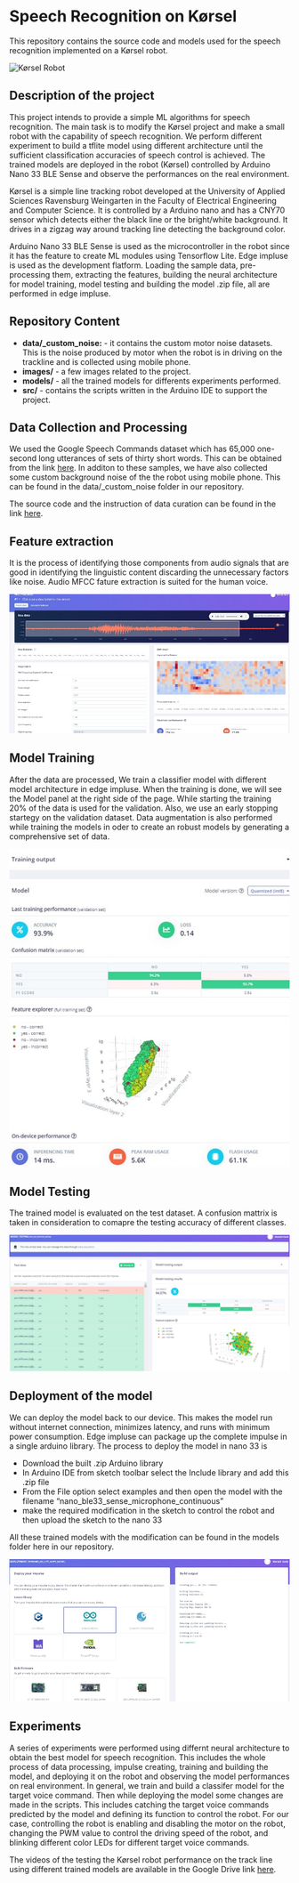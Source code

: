 # Speech Recognition on Kørsel

This repository contains the source code and models used for the speech recognition implemented on a Kørsel robot. 
 
![Kørsel Robot](./gif/Kørsel_driving.gif)

## Description of the project

This project intends to provide a simple ML algorithms for speech recognition. The main task is to modify the Kørsel project and make a small robot with the capability of speech recognition. 
We perform different experiment to build a tflite model using different architecture until the sufficient classification accuracies of speech control is achieved.
The trained models are deployed in the robot (Kørsel) controlled by Arduino Nano 33 BLE Sense and observe the performances on the real environment.

Kørsel is a simple line tracking robot developed at the University of Applied Sciences Ravensburg Weingarten in the Faculty of Electrical Engineering and Computer Science. It is controlled by a Arduino nano and
has a CNY70 sensor which detects either the black line or the bright/white background. It drives in a zigzag way around tracking line detecting the background color. 

Arduino Nano 33 BLE Sense is used as the microcontroller in the robot since it has the feature to create ML modules using Tensorflow Lite.
Edge impluse is used as the development flatform. Loading the sample data, pre-processing them, extracting the features, building the neural architecture for model training, model testing
and building the model .zip file, all are performed in edge impluse.      

## Repository Content

* **data/_custom_noise:** - it contains the custom motor noise datasets. This is the noise produced by motor when the robot is in driving on the trackline and is collected using mobile phone.
* **images/** - a few images related to the project.
* **models/** - all the trained models for differents experiments performed.
* **src/** - contains the scripts written in the Arduino IDE to support the project.  


## Data Collection and Processing
We used the Google Speech Commands dataset which has 65,000 one-second long utterances of sets of thirty short words. This can be obtained from the link [here](http://download.tensorflow.org/data/speech_commands_v0.02.tar.gz). 
In additon to these samples, we have also collected some custom background noise of the the robot using mobile phone. This can be found in the data/_custom_noise folder in our repository.

The source code and the instruction of data curation can be found in the link [here](https://github.com/memanish008/ei-keyword-spotting). 

## Feature extraction
It is the process of identifying those components from audio signals that are good in identifying the linguistic content discarding the unnecessary factors like noise. Audio MFCC fature extraction is suited for the human voice.

![MFCC Feature](./images/mfcc_feature_extraction.jpg)  



## Model Training
After the data are processed, We train a classifier model with different model architecture in edge impluse. When the training is done, we will see the Model panel at the right side of the page. While starting the training 20% of the data is used for the validation.
Also, we use an early stopping startegy on the validation dataset. Data augmentation is also performed while training the models in oder to create an robust models by generating a comprehensive set of data. 

![Model Training](./images/training_output.jpg)



## Model Testing
The trained model is evaluated on the test dataset. A confusion mattrix is taken in consideration to comapre the testing accuracy of different classes.

![Model Testing](./images/model_testing.jpg)



## Deployment of the model
We can deploy the model back to our device. This makes the model run without internet connection, minimizes latency, and runs with minimum power consumption. Edge impluse can package up the complete impulse in a single arduino library. 
The process to deploy the model in nano 33 is
* Download the built .zip Arduino library
* In Arduino IDE from sketch toolbar select the Include library and add this .zip file
* From the File option select examples and then open the model with the filename “nano_ble33_sense_microphone_continuous”
* make the required modification in the sketch to control the robot and then upload the sketch to the nano 33

All these trained models with the modification can be found in the models folder here in our repository. 

![Model Deployment](./images/model_deployment.jpg)



## Experiments

A series of experiments were performed using differnt neural architecture to obtain the best model for speech recognition. This includes the whole process of data processing, impulse creating, training and building the model, and deploying it on the robot and observing the model performances on real environment.
In general, we train and build a classifer model for the target voice command. Then while deploying the model some changes are made in the scripts. This includes catching the target voice commands predicted by the model and defining its function to control the robot. For our case, controlling the robot is 
enabling and disabling the motor on the robot, changing the PWM value to control the driving speed of the robot, and blinking different color LEDs for different target voice commands.        

The videos of the testing the Kørsel robot performance on the track line using different trained models are available in the Google Drive link [here](https://drive.google.com/drive/folders/1pUV_IysSdNKn0U_R8hXAS0FiaRnUzW44?usp=sharing).
